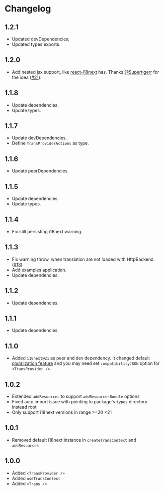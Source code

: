 # Changelog

## 1.2.1

- Updated devDependencies;
- Updated types exports.

## 1.2.0

- Add nested jsx support, like [react-i18next](https://react.i18next.com/latest/trans-component) has. Thanks [@Supertigerr](https://github.com/Supertigerr) for the idea ([#21](https://github.com/mbarzda/solid-i18next/pull/21)).

## 1.1.8

- Update dependencies.
- Update types.

## 1.1.7

- Update devDependencies.
- Define `TransProviderActions` as type.

## 1.1.6

- Update peerDependencies.

## 1.1.5

- Update dependencies.
- Update types.

## 1.1.4

- Fix still persisting i18next warning.

## 1.1.3

- Fix warning throw, when translation are not loaded with HttpBackend ([#13](https://github.com/mbarzda/solid-i18next/pull/13)).
- Add examples application.
- Update dependencies.

## 1.1.2

- Update dependencies.

## 1.1.1

- Update dependencies.

## 1.1.0

- Added `i18next@21` as peer and dev dependency. It changed default [pluralization feature](https://www.i18next.com/misc/migration-guide#json-format-v4-pluralization)
  and you may need set `compatibilityJSON` option for `<TransProvider />`.

## 1.0.2

- Extended `addResources` to support `addResourcesBundle` options
- Fixed auto import issue with pointing to package's `types` directory instead root
- Only support i18next versions in range >=20 <21

## 1.0.1

- Removed default i18next instance in `createTransContext` and `addResources`

## 1.0.0

- Added `<TransProvider />`
- Added `useTransContext`
- Added `<Trans />`

